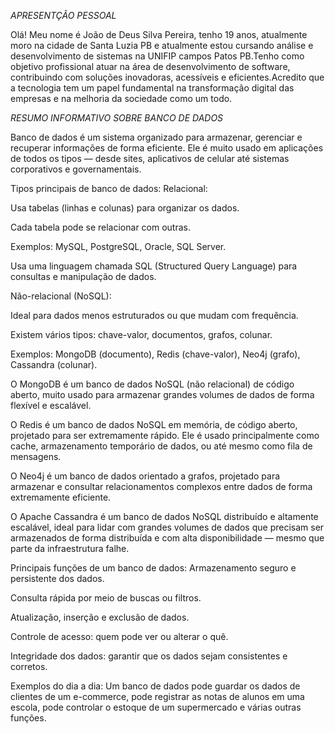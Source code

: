 *APRESENTÇÃO PESSOAL*

Olá! Meu nome é João de Deus Silva Pereira, tenho 19 anos, atualmente moro na cidade de Santa Luzia PB e atualmente estou cursando análise e desenvolvimento de sistemas na UNIFIP campos Patos PB.Tenho como objetivo profissional atuar na área de desenvolvimento de software, contribuindo com soluções inovadoras, acessíveis e eficientes.Acredito que a tecnologia tem um papel fundamental na transformação digital das empresas e na melhoria da sociedade como um todo.

*RESUMO INFORMATIVO SOBRE BANCO DE DADOS*

Banco de dados é um sistema organizado para armazenar, gerenciar e recuperar informações de forma eficiente. Ele é muito usado em aplicações de todos os tipos — desde sites, aplicativos de celular até sistemas corporativos e governamentais.

Tipos principais de banco de dados:
Relacional:

Usa tabelas (linhas e colunas) para organizar os dados.

Cada tabela pode se relacionar com outras.

Exemplos: MySQL, PostgreSQL, Oracle, SQL Server.

Usa uma linguagem chamada SQL (Structured Query Language) para consultas e manipulação de dados.

Não-relacional (NoSQL):

Ideal para dados menos estruturados ou que mudam com frequência.

Existem vários tipos: chave-valor, documentos, grafos, colunar.

Exemplos: MongoDB (documento), Redis (chave-valor), Neo4j (grafo), Cassandra (colunar).

O MongoDB é um banco de dados NoSQL (não relacional) de código aberto, muito usado para armazenar grandes volumes de dados de forma flexível e escalável.

O Redis é um banco de dados NoSQL em memória, de código aberto, projetado para ser extremamente rápido. Ele é usado principalmente como cache, armazenamento temporário de dados, ou até mesmo como fila de mensagens.

O Neo4j é um banco de dados orientado a grafos, projetado para armazenar e consultar relacionamentos complexos entre dados de forma extremamente eficiente.

O Apache Cassandra é um banco de dados NoSQL distribuído e altamente escalável, ideal para lidar com grandes volumes de dados que precisam ser armazenados de forma distribuída e com alta disponibilidade — mesmo que parte da infraestrutura falhe.

Principais funções de um banco de dados:
Armazenamento seguro e persistente dos dados.

Consulta rápida por meio de buscas ou filtros.

Atualização, inserção e exclusão de dados.

Controle de acesso: quem pode ver ou alterar o quê.

Integridade dos dados: garantir que os dados sejam consistentes e corretos.

Exemplos do dia a dia:
Um banco de dados pode guardar os dados de clientes de um e-commerce, pode registrar as notas de alunos em uma escola, pode controlar o estoque de um supermercado e várias outras funções.
